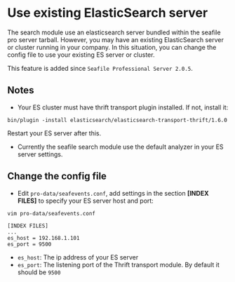 # Use existing ElasticSearch server
The search module use an elasticsearch server bundled within the seafile pro server tarball. However, you may have an existing ElasticSearch server or cluster running in your company. In this situation, you can change the config file to use your existing ES server or cluster.

This feature is added since `Seafile Professional Server 2.0.5`.

## Notes

- Your ES cluster must have thrift transport plugin installed. If not, install it:

```
bin/plugin -install elasticsearch/elasticsearch-transport-thrift/1.6.0
```

Restart your ES server after this.

- Currently the seafile search module use the default analyzer in your ES server settings. 


## Change the config file

- Edit `pro-data/seafevents.conf`, add settings in the section **[INDEX FILES]** to specify your ES server host and port:

```
vim pro-data/seafevents.conf
```

```
[INDEX FILES]
...
es_host = 192.168.1.101
es_port = 9500
```

- `es_host`: The ip address of your ES server
- `es_port`: The listening port of the Thrift transport module. By default it should be `9500`
